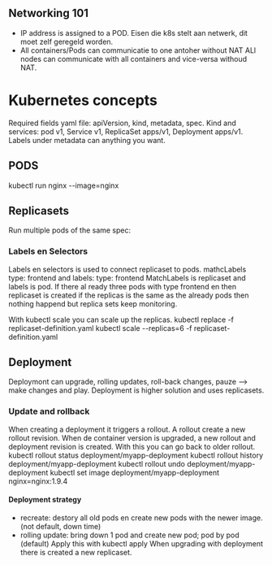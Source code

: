 ## Networking 101
- IP address is assigned to a POD.
Eisen die k8s stelt aan netwerk, dit moet zelf geregeld worden.
- All containers/Pods can communicatie to one antoher without NAT
ALl nodes can communicate with all containers and vice-versa withoud NAT.

# Kubernetes concepts
Required fields yaml file: apiVersion, kind, metadata, spec.
Kind and services: pod v1, Service v1, ReplicaSet apps/v1, Deployment apps/v1.
Labels under metadata can anything you want. 

## PODS
kubectl run nginx --image=nginx

## Replicasets
Run multiple pods of the same spec:
### Labels en Selectors
Labels en selectors is used to connect replicaset to pods.
mathcLabels type: frontend and labels: type: frontend
MatchLabels is replicaset and labels is pod. If there al ready three pods with type frontend en then replicaset is created if the replicas is the same as the already pods then nothing happend but replica sets keep monitoring.

With kubectl scale you can scale up the replicas.
kubectl replace -f replicaset-definition.yaml
kubectl scale --replicas=6 -f replicaset-definition.yaml

## Deployment
Deploymont can upgrade, rolling updates, roll-back changes, pauze --> make changes and play.
Deployment is higher solution and uses replicasets.

### Update and rollback
When creating a deployment it triggers a rollout. A rollout create a new rollout revision. 
When de container version is upgraded, a new rollout and deployment revision is created. 
With this you can go back to older rollout.
kubectl rollout status deployment/myapp-deployment
kubectl rollout history deployment/myapp-deployment
kubectl rollout undo deployment/myapp-deployment
kubectl set image deployment/myapp-deployment nginx=nginx:1.9.4


#### Deployment strategy
- recreate: destory all old pods en create new pods with the newer image. (not default, down time)
- rolling update: bring down 1 pod and create new pod; pod by pod (default)
Apply this with kubectl apply
When upgrading with deployment there is created a new replicaset.